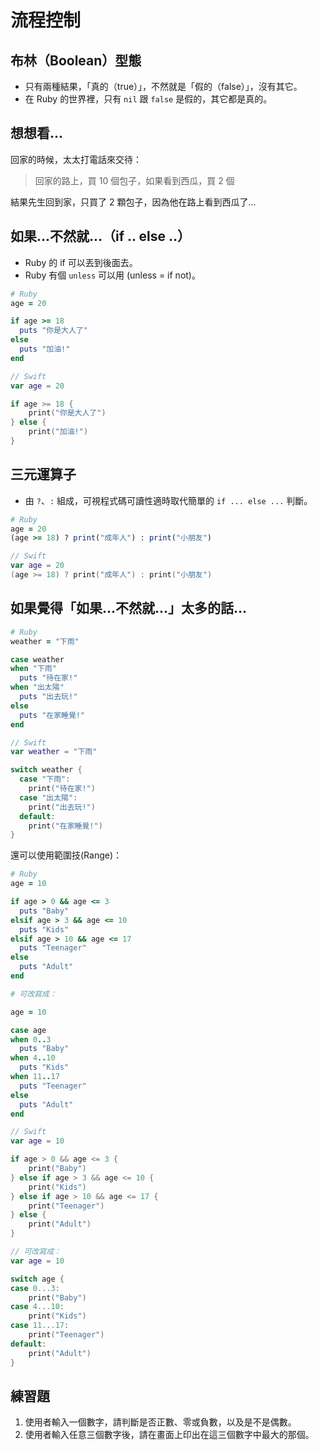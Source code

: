 # 流程控制

## 布林（Boolean）型態

* 只有兩種結果，「真的（true）」，不然就是「假的（false）」，沒有其它。
* 在 Ruby 的世界裡，只有 `nil` 跟 `false` 是假的，其它都是真的。

## 想想看...

回家的時候，太太打電話來交待：

> 回家的路上，買 10 個包子，如果看到西瓜，買 2 個

結果先生回到家，只買了 2 顆包子，因為他在路上看到西瓜了...

## 如果...不然就...（if .. else ..）

* Ruby 的 if 可以丟到後面去。
* Ruby 有個 `unless` 可以用 (unless = if not)。

```ruby
# Ruby
age = 20

if age >= 18
  puts "你是大人了"
else
  puts "加油!"
end
```

```swift
// Swift
var age = 20

if age >= 18 {
    print("你是大人了")
} else {
    print("加油!")
}
```

## 三元運算子

* 由 `?`、`:` 組成，可視程式碼可讀性適時取代簡單的 `if ... else ...` 判斷。

```ruby
# Ruby
age = 20
(age >= 18) ? print("成年人") : print("小朋友")
```

```swift
// Swift
var age = 20
(age >= 18) ? print("成年人") : print("小朋友")
```

## 如果覺得「如果...不然就...」太多的話...

```ruby
# Ruby
weather = "下雨"

case weather
when "下雨"
  puts "待在家!"
when "出太陽"
  puts "出去玩!"
else
  puts "在家睡覺!"
end
```

```swift
// Swift
var weather = "下雨"

switch weather {
  case "下雨":
    print("待在家!")
  case "出太陽":
    print("出去玩!")
  default:
    print("在家睡覺!")
}
```

還可以使用範圍技(Range)：

```ruby
# Ruby
age = 10

if age > 0 && age <= 3
  puts "Baby"
elsif age > 3 && age <= 10
  puts "Kids"
elsif age > 10 && age <= 17
  puts "Teenager"
else
  puts "Adult"
end

# 可改寫成：

age = 10

case age
when 0..3
  puts "Baby"
when 4..10
  puts "Kids"
when 11..17
  puts "Teenager"
else
  puts "Adult"
end
```

```swift
// Swift
var age = 10

if age > 0 && age <= 3 {
    print("Baby")
} else if age > 3 && age <= 10 {
    print("Kids")
} else if age > 10 && age <= 17 {
    print("Teenager")
} else {
    print("Adult")
}

// 可改寫成：
var age = 10

switch age {
case 0...3:
    print("Baby")
case 4...10:
    print("Kids")
case 11...17:
    print("Teenager")
default:
    print("Adult")
}
```

## 練習題

1. 使用者輸入一個數字，請判斷是否正數、零或負數，以及是不是偶數。
2. 使用者輸入任意三個數字後，請在畫面上印出在這三個數字中最大的那個。

